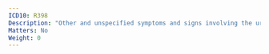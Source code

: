 ```yaml
---
ICD10: R398
Description: "Other and unspecified symptoms and signs involving the urinary system"
Matters: No
Weight: 0
---
```

